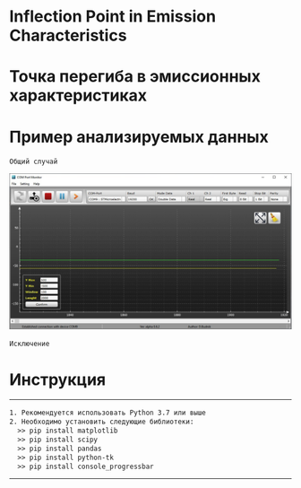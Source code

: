 # Inflection Point in Emission Characteristics  
# Точка перегиба в эмиссионных характеристиках

# Пример анализируемых данных

    Общий случай

![alt tag](https://github.com/Daniil-Budnik/COM_Port_Monitor/blob/main/Image/1.jpg?raw=true "Главное меню")

    Исключение

# Инструкция
***
    1. Рекомендуется использовать Python 3.7 или выше
    2. Необходимо установить следующие библиотеки:
      >> pip install matplotlib
      >> pip install scipy
      >> pip install pandas
      >> pip install python-tk
      >> pip install console_progressbar
      
***


